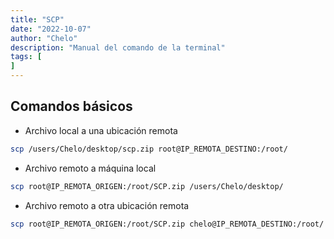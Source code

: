 ```yaml
---
title: "SCP"
date: "2022-10-07"
author: "Chelo"
description: "Manual del comando de la terminal"
tags: [
]
---
```


## Comandos básicos
- Archivo local a una ubicación remota
```bash
scp /users/Chelo/desktop/scp.zip root@IP_REMOTA_DESTINO:/root/
```
- Archivo remoto a máquina local
```bash
scp root@IP_REMOTA_ORIGEN:/root/SCP.zip /users/Chelo/desktop/
```
- Archivo remoto a otra ubicación remota
```bash
scp root@IP_REMOTA_ORIGEN:/root/SCP.zip chelo@IP_REMOTA_DESTINO:/root/
```